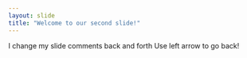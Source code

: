 ```yaml
---
layout: slide
title: "Welcome to our second slide!"
---
```

I change my slide comments back and forth
Use left arrow to go back!
